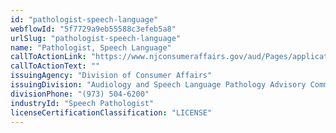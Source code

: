 ```yaml
---
id: "pathologist-speech-language"
webflowId: "5f7729a9eb55588c3efeb5a8"
urlSlug: "pathologist-speech-language"
name: "Pathologist, Speech Language"
callToActionLink: "https://www.njconsumeraffairs.gov/aud/Pages/applications.aspx"
callToActionText: ""
issuingAgency: "Division of Consumer Affairs"
issuingDivision: "Audiology and Speech Language Pathology Advisory Committee"
divisionPhone: "(973) 504-6200"
industryId: "Speech Pathologist"
licenseCertificationClassification: "LICENSE"
---
```

